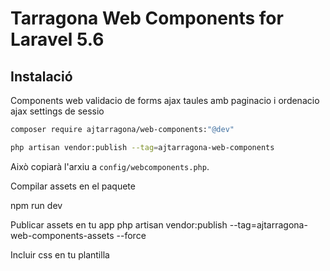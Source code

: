 # Tarragona Web Components for Laravel 5.6



## Instalació
Components web
validacio de forms ajax
taules amb paginacio i ordenacio ajax
settings de sessio

```bash
composer require ajtarragona/web-components:"@dev"
```


```bash
php artisan vendor:publish --tag=ajtarragona-web-components
```

Això copiarà l'arxiu a `config/webcomponents.php`.



Compilar assets en el paquete

npm run dev


Publicar assets en tu app
php artisan vendor:publish  --tag=ajtarragona-web-components-assets --force


Incluir css en tu plantilla
<link href="{{ asset('vendor/ajtarragona/css/ajtarragona.css') }}" rel="stylesheet">
<script src="{{ asset('vendor/ajtarragona/js/ajtarragona.js')}}" language="JavaScript"></script>

